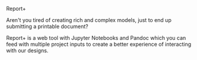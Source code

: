 Report+

Aren't you tired of creating rich and complex models, just to end up submitting a printable document? 

Report+ is a web tool with Jupyter Notebooks and Pandoc which you can feed with multiple project inputs to create a better experience of interacting with our designs.
